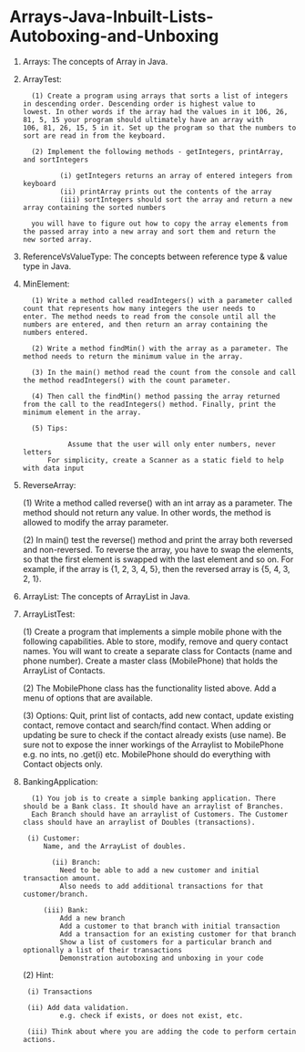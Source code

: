 # Arrays-Java-Inbuilt-Lists-Autoboxing-and-Unboxing

1. Arrays: The concepts of Array in Java.
         
2. ArrayTest:

         (1) Create a program using arrays that sorts a list of integers in descending order. Descending order is highest value to                lowest. In other words if the array had the values in it 106, 26, 81, 5, 15 your program should ultimately have an array with            106, 81, 26, 15, 5 in it. Set up the program so that the numbers to sort are read in from the keyboard.
         
         (2) Implement the following methods - getIntegers, printArray, and sortIntegers
         
                (i) getIntegers returns an array of entered integers from keyboard
                (ii) printArray prints out the contents of the array
                (iii) sortIntegers should sort the array and return a new array containing the sorted numbers
         
         you will have to figure out how to copy the array elements from the passed array into a new array and sort them and return the          new sorted array.

3. ReferenceVsValueType: The concepts between reference type & value type in Java.

4. MinElement:

         (1) Write a method called readIntegers() with a parameter called count that represents how many integers the user needs to              enter. The method needs to read from the console until all the numbers are entered, and then return an array containing the              numbers entered. 
         
         (2) Write a method findMin() with the array as a parameter. The method needs to return the minimum value in the array. 
         
         (3) In the main() method read the count from the console and call the method readIntegers() with the count parameter. 

         (4) Then call the findMin() method passing the array returned from the call to the readIntegers() method. Finally, print the            minimum element in the array.

         (5) Tips: 
	         
                  Assume that the user will only enter numbers, never letters
	         For simplicity, create a Scanner as a static field to help with data input

5. ReverseArray:

	(1) Write a method called reverse() with an int array as a parameter. The method should not return any value. In other words, 		the method is allowed to modify the array parameter.

	(2) In main() test the reverse() method and print the array both reversed and non-reversed. To reverse the array, you have to 		swap the elements, so that the first element is swapped with the last element and so on. For example, if the array is {1, 2, 3, 	4, 5}, then the reversed array is {5, 4, 3, 2, 1}.

6. ArrayList: The concepts of ArrayList in Java.

7. ArrayListTest: 

      (1) Create a program that implements a simple mobile phone with the following capabilities. Able to store, modify, remove and 		 query contact names. You will want to create a separate class for Contacts (name and phone number). Create a master class 		 (MobilePhone) that holds the ArrayList of Contacts.
	 
	 (2) The MobilePhone class has the functionality listed above. Add a menu of options that are available.
         
	 (3) Options: Quit, print list of contacts, add new contact, update existing contact, remove contact and search/find contact. 		 When adding or updating be sure to check if the contact already exists (use name). Be sure not to expose the inner workings of  	  the Arraylist to MobilePhone e.g. no ints, no .get(i) etc. MobilePhone should do everything with Contact objects only.
	 
8. BankingApplication:

         (1) You job is to create a simple banking application. There should be a Bank class. It should have an arraylist of Branches.
         Each Branch should have an arraylist of Customers. The Customer class should have an arraylist of Doubles (transactions).

	   	(i) Customer: 
			Name, and the ArrayList of doubles.

		      (ii) Branch: 
         		Need to be able to add a new customer and initial transaction amount.
        		Also needs to add additional transactions for that customer/branch.

        	(iii) Bank:
         		Add a new branch
         		Add a customer to that branch with initial transaction
        		Add a transaction for an existing customer for that branch
         		Show a list of customers for a particular branch and optionally a list of their transactions
         		Demonstration autoboxing and unboxing in your code

	(2) Hint: 

		(i) Transactions

        (ii) Add data validation.
         		e.g. check if exists, or does not exist, etc.

		(iii) Think about where you are adding the code to perform certain actions.
		
		
